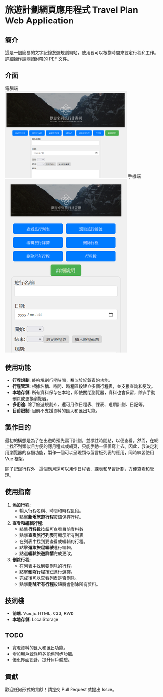 # 旅遊計劃網頁應用程式 Travel Plan Web Application   

## 簡介
這是一個簡易的文字記錄旅遊規劃網站，使用者可以根據時間來設定行程和工作。詳細操作請閱讀附帶的 PDF 文件。

## 介面
電腦端  
<img src="https://github.com/zx23175509/zx23175509.github.io-travelplanning/blob/main/Example%20image/desktop.png" width="400">
手機端  
<img src="https://github.com/zx23175509/zx23175509.github.io-travelplanning/blob/main/Example%20image/phone.png" width="400">

## 使用功能
- **行程規劃**: 能夠規劃行程時間，類似於紀錄表的功能。
- **行程管理**: 根據名稱、時間、時程區段建立多個行程表，並支援查詢和更改。
- **本地存儲**: 所有資料保存在本地，即使關閉瀏覽器，資料也會保留，除非手動刪除或更換瀏覽器。
- **多用途**: 除了旅遊規劃外，還可用作日程表、課表、短期計劃、日記等。
- **目前限制**: 目前不支援資料的匯入和匯出功能。

## 製作目的
最初的構想是為了在出遊時預先寫下計劃，並標註時間點，以便查看。然而，在網上找不到類似且方便的應用程式或網頁，只能手動一個個寫上去。因此，我決定利用瀏覽器的存儲功能，製作一個可以呈現類似留言板列表的應用，同時練習使用 Vue 框架。

除了記錄行程外，這個應用還可以用作日程表、課表和學習計劃，方便查看和管理。

## 使用指南
1. **添加行程**:
    - 輸入行程名稱、時間和時程區段。
    - 點擊**新增旅遊行程**按鈕保存行程。
2. **查看和編輯行程**:
    - 點擊**行程數**按鈕可查看目前資料數
    - 點擊**查看旅行列表**可顯示所有列表
    - 在列表中找到要查看或編輯的行程。
    - 點擊**選取旅程編號**進行編輯。
    - 點選**編輯旅遊詳情**完成更改。
3. **刪除行程**:
    - 在列表中找到要刪除的行程。
    - 點擊**刪除行程**按鈕進行選擇。
    - 完成後可以查看列表是否刪除。
    - 點擊**刪除所有行程**按鈕將會刪除所有資料。


## 技術棧
- **前端**: Vue.js, HTML, CSS, RWD
- **本地存儲**: LocalStorage

## TODO
- 實現資料的匯入和匯出功能。
- 增加用戶登錄和多設備同步功能。
- 優化界面設計，提升用戶體驗。

## 貢獻
歡迎任何形式的貢獻！請提交 Pull Request 或提出 Issue。
